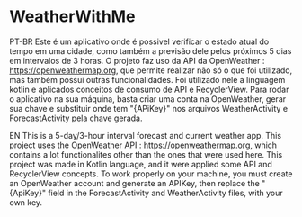# WeatherWithMe

PT-BR
Este é um aplicativo onde é possivel verificar o estado atual do tempo em uma cidade, como também a previsão dele pelos próximos 5 dias em intervalos de 3 horas.
O projeto faz uso da API da OpenWeather : https://openweathermap.org, que permite realizar não só o que foi utilizado, mas também possui outras funcionalidades.
Foi utilizado nele a linguagem kotlin e aplicados conceitos de consumo de API e RecyclerView. Para rodar o aplicativo na sua máquina, basta criar uma conta na
OpenWeather, gerar sua chave e substituir onde tem "{APiKey}" nos arquivos WeatherActivity e ForecastActivity pela chave gerada.

EN
This is a 5-day/3-hour interval forecast and current weather app. This project uses the OpenWeather API : https://openweathermap.org, which contains a lot
functionalites other than the ones that were used here. This project was made in Kotlin language, and it were applied some API and RecyclerView concepts.
To work properly on your machine, you must create an OpenWeather account and generate an APIKey, then replace the "{ApiKey}" field in the ForecastActivity
and WeatherActivity files, with your own key. 
